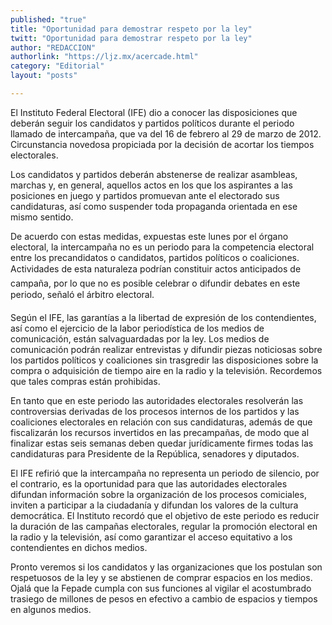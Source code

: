 ```yaml
---
published: "true"
title: "Oportunidad para demostrar respeto por la ley"
twitt: "Oportunidad para demostrar respeto por la ley"
author: "REDACCION"
authorlink: "https://ljz.mx/acercade.html"
category: "Editorial"
layout: "posts"

---
```



  El Instituto Federal Electoral (IFE) dio a conocer las disposiciones que deberán seguir los candidatos y partidos políticos durante el periodo llamado de intercampaña, que va del 16 de febrero al 29 de marzo de 2012. Circunstancia novedosa propiciada por la decisión de acortar los tiempos electorales.



  Los candidatos y partidos deberán abstenerse de realizar asambleas, marchas y, en general, aquellos actos en los que los aspirantes a las posiciones en juego y partidos promuevan ante el electorado sus candidaturas, así como suspender toda propaganda orientada en ese mismo sentido.



  De acuerdo con estas medidas, expuestas este lunes por el órgano electoral, la intercampaña no es un periodo para la competencia electoral entre los precandidatos o candidatos, partidos políticos o coaliciones. Actividades de esta naturaleza podrían constituir actos anticipados de campaña, por lo que no es posible celebrar o difundir debates en este periodo, señaló el árbitro electoral.



  Según el IFE, las garantías a la libertad de expresión de los contendientes, así como el ejercicio de la labor periodística de los medios de comunicación, están salvaguardadas por la ley. Los medios de comunicación podrán realizar entrevistas y difundir piezas noticiosas sobre los partidos políticos y coaliciones sin trasgredir las disposiciones sobre la compra o adquisición de tiempo aire en la radio y la televisión. Recordemos que tales compras están prohibidas.



  En tanto que en este periodo las autoridades electorales resolverán las controversias derivadas de los procesos internos de los partidos y las coaliciones electorales en relación con sus candidaturas, además de que fiscalizarán los recursos invertidos en las precampañas, de modo que al finalizar estas seis semanas deben quedar jurídicamente firmes todas las candidaturas para Presidente de la República, senadores y diputados.



  El IFE refirió que la intercampaña no representa un periodo de silencio, por el contrario, es la oportunidad para que las autoridades electorales difundan información sobre la organización de los procesos comiciales, inviten a participar a la ciudadanía y difundan los valores de la cultura democrática. El Instituto recordó que el objetivo de este periodo es reducir la duración de las campañas electorales, regular la promoción electoral en la radio y la televisión, así como garantizar el acceso equitativo a los contendientes en dichos medios.



  Pronto veremos si los candidatos y las organizaciones que los postulan son respetuosos de la ley y se abstienen de comprar espacios en los medios. Ojalá que la Fepade cumpla con sus funciones al vigilar el acostumbrado trasiego de millones de pesos en efectivo a cambio de espacios y tiempos en algunos medios.

